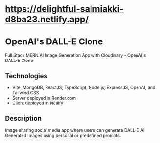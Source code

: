 # https://delightful-salmiakki-d8ba23.netlify.app/

# OpenAI's DALL-E Clone
Full Stack MERN AI Image Generation App with Cloudinary -  OpenAI's DALL-E Clone

## Technologies
- Vite, MongoDB, ReactJS, TypeScript, Node.js, ExpressJS, OpenAI, and Tailwind CSS
- Server deployed in Render.com
- Client deployed in Netlify

## Description
Image sharing social media app where users can generate DALL-E AI Generated Images using personal or predefined prompts. 

